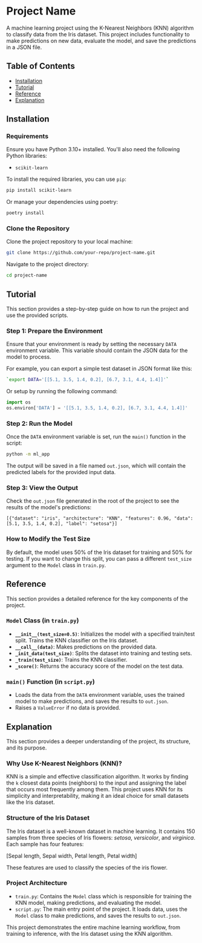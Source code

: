 # Project Name

A machine learning project using the K-Nearest Neighbors (KNN) algorithm to classify data from the Iris dataset. This project includes functionality to make predictions on new data, evaluate the model, and save the predictions in a JSON file.

## Table of Contents

- [Installation](#installation)
- [Tutorial](#tutorial)
- [Reference](#reference)
- [Explanation](#explanation)

## Installation

### Requirements

Ensure you have Python 3.10+ installed. You'll also need the following Python libraries:

- `scikit-learn`

To install the required libraries, you can use `pip`:

```bash
pip install scikit-learn
```

Or manage your dependencies using poetry:

```bash
poetry install
```

### Clone the Repository

Clone the project repository to your local machine:

```bash
git clone https://github.com/your-repo/project-name.git
```

Navigate to the project directory:

```bash
cd project-name
```

## Tutorial

This section provides a step-by-step guide on how to run the project and use the provided scripts.

### Step 1: Prepare the Environment

Ensure that your environment is ready by setting the necessary `DATA` environment variable. This variable should contain the JSON data for the model to process.

For example, you can export a simple test dataset in JSON format like this:

```bash
`export DATA='[[5.1, 3.5, 1.4, 0.2], [6.7, 3.1, 4.4, 1.4]]'`
```

Or setup by running the following command:

```python
import os
os.environ['DATA'] = '[[5.1, 3.5, 1.4, 0.2], [6.7, 3.1, 4.4, 1.4]]'
```

### Step 2: Run the Model

Once the `DATA` environment variable is set, run the `main()` function in the script:

```bash
python -m ml_app
```

The output will be saved in a file named `out.json`, which will contain the predicted labels for the provided input data.

### Step 3: View the Output

Check the `out.json` file generated in the root of the project to see the results of the model's predictions:

`[{"dataset": "iris", "architecture": "KNN", "features": 0.96, "data": [5.1, 3.5, 1.4, 0.2], "label": "setosa"}]`

### How to Modify the Test Size

By default, the model uses 50% of the Iris dataset for training and 50% for testing. If you want to change this split, you can pass a different `test_size` argument to the `Model` class in `train.py`.

## Reference

This section provides a detailed reference for the key components of the project.

### `Model` Class (in `train.py`)

- **`__init__(test_size=0.5)`**: Initializes the model with a specified train/test split. Trains the KNN classifier on the Iris dataset.
- **`__call__(data)`**: Makes predictions on the provided data.
- **`_init_data(test_size)`**: Splits the dataset into training and testing sets.
- **`_train(test_size)`**: Trains the KNN classifier.
- **`_score()`**: Returns the accuracy score of the model on the test data.

### `main()` Function (in `script.py`)

- Loads the data from the `DATA` environment variable, uses the trained model to make predictions, and saves the results to `out.json`.
- Raises a `ValueError` if no data is provided.

## Explanation

This section provides a deeper understanding of the project, its structure, and its purpose.

### Why Use K-Nearest Neighbors (KNN)?

KNN is a simple and effective classification algorithm. It works by finding the `k` closest data points (neighbors) to the input and assigning the label that occurs most frequently among them. This project uses KNN for its simplicity and interpretability, making it an ideal choice for small datasets like the Iris dataset.

### Structure of the Iris Dataset

The Iris dataset is a well-known dataset in machine learning. It contains 150 samples from three species of Iris flowers: _setosa_, _versicolor_, and _virginica_. Each sample has four features:

[Sepal length, Sepal width, Petal length, Petal width]

These features are used to classify the species of the iris flower.

### Project Architecture

- `train.py`: Contains the `Model` class which is responsible for training the KNN model, making predictions, and evaluating the model.
- `script.py`: The main entry point of the project. It loads data, uses the `Model` class to make predictions, and saves the results to `out.json`.

This project demonstrates the entire machine learning workflow, from training to inference, with the Iris dataset using the KNN algorithm.
